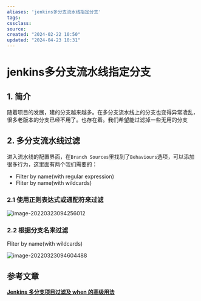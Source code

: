 ```yaml
---
aliases: 'jenkins多分支流水线指定分支'
tags: 
cssclass:
source:
created: "2024-02-22 10:50"
updated: "2024-04-23 10:31"
---
```

# jenkins多分支流水线指定分支

## 1. 简介

随着项目的发展，建的分支越来越多。在多分支流水线上的分支也变得异常凌乱，很多老版本的分支已经不用了。也存在着。我们希望能过滤掉一些无用的分支

## 2. 多分支流水线过滤

进入流水线的配置界面，在`Branch Sources`里找到了`Behaviours`选项，可以添加很多行为，这里面有两个我们需要的：

- Filter by name(with regular expression)
- Fliter by name(with wildcards)

### 2.1 使用正则表达式或通配符来过滤

![image-20220323094256012](https://cdn.jsdelivr.net/gh/MrJackC/PicGoImages/other/202404231031937.png)

### 2.2 根据分支名来过滤

Fliter by name(with wildcards)

![image-20220323094604488](https://cdn.jsdelivr.net/gh/MrJackC/PicGoImages/other/202404231031981.png)

## 参考文章

[**Jenkins 多分支项目过滤及 when 的高级用法**](https://jerrymei.cn/jenkins-multibranch-filter/)
